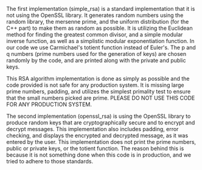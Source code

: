 The first implementation (simple_rsa) is a standard implementation that it is not using the OpenSSL library. It generates random numbers using the random library, the mersenne prime, and the uniform distribution (for the C++ part) to make them as random as possible. It is utilizing the Euclidean method for finding the greatest common divisor, and a simple modular inverse function, as well as a simplistic modular exponentiation function. In our code we use Carmichael's totient function instead of Euler's. The p and q numbers (prime numbers used for the generation of keys) are chosen randomly by the code, and are printed along with the private and public keys.

This RSA algorithm implementation is done as simply as possible and the code provided is not safe for any production system. It is missing large prime numbers, padding, and utilizes the simplest primality test to ensure that the small numbers picked are prime. PLEASE DO NOT USE THIS CODE FOR ANY PRODUCTION SYSTEM.

The second implementation (openssl_rsa) is using the OpenSSL library to produce random keys that are cryptographically secure and to encrypt and decrypt messages. This implementation also includes padding, error checking, and displays the encrypted and decrypted message, as it was entered by the user. This implementation does not print the prime numbers, public or private keys, or the totient function. The reason behind this is because it is not something done when this code is in production, and we tried to adhere to those standards.
